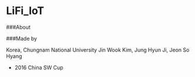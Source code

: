 # LiFi_IoT

###About



###Made by

Korea, Chungnam National University
Jin Wook Kim, Jung Hyun Ji, Jeon So Hyang
- 2016 China SW Cup
